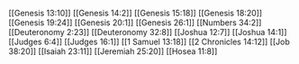 [[Genesis 13:10]]
[[Genesis 14:2]]
[[Genesis 15:18]]
[[Genesis 18:20]]
[[Genesis 19:24]]
[[Genesis 20:1]]
[[Genesis 26:1]]
[[Numbers 34:2]]
[[Deuteronomy 2:23]]
[[Deuteronomy 32:8]]
[[Joshua 12:7]]
[[Joshua 14:1]]
[[Judges 6:4]]
[[Judges 16:1]]
[[1 Samuel 13:18]]
[[2 Chronicles 14:12]]
[[Job 38:20]]
[[Isaiah 23:11]]
[[Jeremiah 25:20]]
[[Hosea 11:8]]
